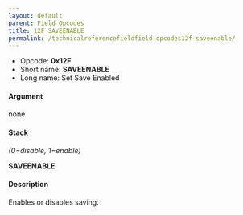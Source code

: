 ```yaml
---
layout: default
parent: Field Opcodes
title: 12F_SAVEENABLE
permalink: /technicalreferencefieldfield-opcodes12f-saveenable/
---
```


-   Opcode: **0x12F**
-   Short name: **SAVEENABLE**
-   Long name: Set Save Enabled

#### Argument

none

#### Stack

  
*(0=disable, 1=enable)*

**SAVEENABLE**

#### Description

Enables or disables saving.
